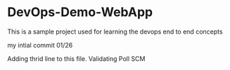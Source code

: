 # DevOps-Demo-WebApp
This is a sample project used for learning the devops end to end concepts

my intial commit 01/26

Adding thrid line to this file.
Validating Poll SCM
